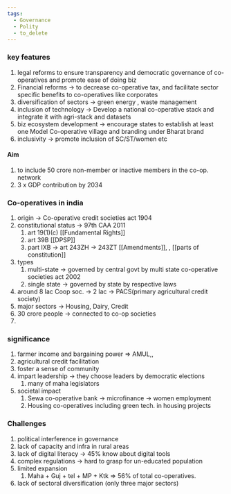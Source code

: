 ```yaml
---
tags:
  - Governance
  - Polity
  - to_delete
---
```

### key features 
1. legal reforms to ensure transparency and democratic governance of co-operatives and promote ease of doing biz
2. Financial reforms -> to decrease co-operative tax, and facilitate sector specific benefits to co-operatives like corporates
3. diversification of sectors -> green energy , waste management
4. inclusion of technology -> Develop a national co-operative stack and integrate it with agri-stack and datasets
5. biz ecosystem development -> encourage states to establish at least one Model Co-operative village and branding under Bharat brand
6. inclusivity -> promote inclusion of SC/ST/women etc
#### Aim
1. to include 50 crore non-member or inactive members in the co-op. network
2. 3 x GDP contribution by 2034
### Co-operatives in india 
1. origin -> Co-operative credit societies act 1904
2. constitutional status -> 97th CAA 2011
	1. art 19(1)(c) [[Fundamental Rights]]
	2. art 39B [[DPSP]]
	3. part IXB -> art 243ZH -> 243ZT [[Amendments]], ,  [[parts of constitution]]
3. types
	1. multi-state -> governed by central govt by multi state co-operative societies act 2002
	2. single state -> governed by state by respective laws
4. around 8 lac Coop soc. -> 2 lac -> PACS(primary agricultural credit society)
5. major sectors -> Housing, Dairy, Credit
6. 30 crore people -> connected to co-op societies
7. 
### significance 
1. farmer income and bargaining power => AMUL,,
2. agricultural credit facilitation
3. foster a sense of community
4. impart leadership -> they choose leaders by democratic elections
	1. many of maha legislators
5. societal impact
	1. Sewa co-operative bank -> microfinance -> women employment
	2. Housing co-operatives including green tech. in housing projects
### Challenges 
1. political interference in governance
2. lack of capacity and infra in rural areas
3. lack of digital literacy -> 45% know about digital tools
4. complex regulations -> hard to grasp for un-educated population
5. limited expansion
	1. Maha + Guj + tel + MP + Ktk => 56% of total co-operatives.
6. lack of sectoral diversification (only three major sectors)